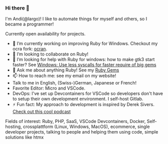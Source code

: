 ### Hi there 👋

<!--
**Largo/largo** is a ✨ _special_ ✨ repository because its `README.md` (this file) appears on your GitHub profile.

Here are some ideas to get you started:

- 🔭 I’m currently working on ...
- 🌱 I’m currently learning ...
- 👯 I’m looking to collaborate on ...
- 🤔 I’m looking for help with ...
- 💬 Ask me about ...
- 📫 How to reach me: ...
- 😄 Pronouns: ...
- ⚡ Fun fact: ...
-->

I'm Andi(@largo)! I like to automate things for myself and others, so I became a programmer!

Currently open availability for projects.

- 🔭 I’m currently working on improving Ruby for Windows. Checkout my ocra fork: [ocran](https://github.com/Largo/ocran).
- 👯 I’m looking to collaborate on Ruby!
- 🤔 I’m looking for help with Ruby for windows: how to make gtk3 start faster? See [Windows: Use less syscalls for faster require of big gems](https://bugs.ruby-lang.org/issues/19378)
- 💬 Ask me about anything Ruby! See my [Ruby Gems](https://rubygems.org/profiles/largo)
- 📫 How to reach me: see my email on my website!
- Talk to me in English, (Swiss-)German, Japanese or French!
- Favorite Editor: Micro and VSCode.
- DevOps: I've set up Devcontainers for VSCode so developers don't have to setup their own development environment. I self-host Gitlab.
- ⚡ Fun fact: My approach to development is inspired by Derek Sivers. [Check out this cool podcast](https://remoteruby.com/216)

Fields of interest: Ruby, PHP, SaaS, VSCode Devcontainers, Docker, Self-hosting, crossplattform (Linux, Windows, MacOS), ecommerce, 
single developer projects, talking to people and helping them using code,
simple solutions like htmx
